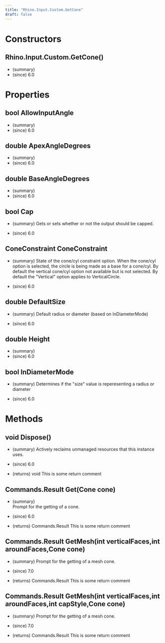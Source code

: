 ```yaml
---
title: "Rhino.Input.Custom.GetCone"
draft: false
---
```


# Constructors
## Rhino.Input.Custom.GetCone()
- (summary) 
- (since) 6.0
# Properties
## bool AllowInputAngle
- (summary) 
- (since) 6.0
## double ApexAngleDegrees
- (summary) 
- (since) 6.0
## double BaseAngleDegrees
- (summary) 
- (since) 6.0
## bool Cap
- (summary) 
     Gets or sets whether or not the output should be capped.
     
- (since) 6.0
## ConeConstraint ConeConstraint
- (summary) 
     State of the cone/cyl constraint option. When the cone/cyl option is
     selected, the circle is being made as a base for a cone/cyl.
     By default the vertical cone/cyl option not available but is not
     selected.  By default the "Vertical" option applies to VerticalCircle.
     
- (since) 6.0
## double DefaultSize
- (summary) 
     Default radius or diameter (based on InDiameterMode)
     
- (since) 6.0
## double Height
- (summary) 
- (since) 6.0
## bool InDiameterMode
- (summary) 
     Determines if the "size" value is reperesenting a radius or diameter
     
- (since) 6.0
# Methods
## void Dispose()
- (summary) 
     Actively reclaims unmanaged resources that this instance uses.
     
- (since) 6.0
- (returns) void This is some return comment
## Commands.Result Get(Cone cone)
- (summary)  
     Prompt for the getting of a cone. 
     
- (since) 6.0
- (returns) Commands.Result This is some return comment
## Commands.Result GetMesh(int verticalFaces,int aroundFaces,Cone cone)
- (summary) 
     Prompt for the getting of a mesh cone.
     
- (since) 7.0
- (returns) Commands.Result This is some return comment
## Commands.Result GetMesh(int verticalFaces,int aroundFaces,int capStyle,Cone cone)
- (summary) 
     Prompt for the getting of a mesh cone.
     
- (since) 7.0
- (returns) Commands.Result This is some return comment
